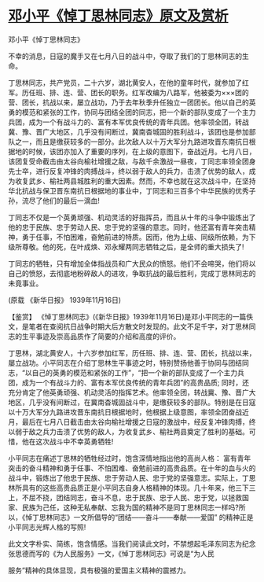 # [邓小平《悼丁思林同志》原文及赏析](https://www.vrrw.net/wx/10212.html)

邓小平《悼丁思林同志》

不幸的消息，日寇的魔手又在七月八日的战斗中，夺取了我们的丁思林同志的生命。

丁思林同志，共产党员，二十六岁，湖北黄安人，在他的童年时代，就参加了红军。历任班、排、连、营、团长的职务。红军改编为八路军，他被委为×××团的营、团长，抗战以来，屡立战功，乃于去年秋季升任独立一团团长。他以自己的英勇的模范和紧张的工作，协同与团结全团的同志，把一个新的部队变成了一个主力兵团，成为一个有战斗力的、富有本军优良传统的青年兵团。他率领全团，转战冀、豫、晋广大地区，几乎没有间断过，冀南杳城固的胜利战斗，该团也是参加部队之一，而且是缴获较多的一部分。此次敌人以十万大军分九路进攻晋东南抗日根据地的时候，该团亦加入了重要的序列，在上级的意图下，奋战近月。七月八日，该团复受命截击由太谷向榆社增援之敌，与敌千余激战一昼夜，丁同志率领全团身先士卒，进行反复冲锋的肉搏战斗，终以弱于敌人的兵力，击溃了优势的敌人，成为收复武乡、榆社两县城胜利的重大因素。然而，不幸也就在这次战斗中，在坚持华北抗战与保卫晋东南抗日根据地的事业中，丁同志和三百多个中华民族的优秀子孙，流尽了他们的最后一滴血!

丁同志不仅是一个英勇顽强、机动灵活的好指挥员，而且从十年的斗争中锻炼出了他的忠于民族、忠于劳动人民、忠于党的坚强的意志。同时，他还富有青年突击精神，勇于任事，不怕困难，奋勉前进的特质。因而，他为上级、同级所依赖，为下级所尊敬。他的死，在叶成焕、邓永耀两同志牺牲之后，是全师的重大损失了!

丁同志的牺牲，只有增加全体指战员和广大民众的愤怒。他们不会啼哭，他们将以自己的愤怒，去彻底地粉碎敌人的进攻，争取抗战的最后胜利，完成丁思林同志的未竟事业。

(原载 《新华日报》 1939年11月16日)



【鉴赏】 《悼丁思林同志》(《新华日报》1939年11月16日)是邓小平同志的一篇佚文，是笔者在查阅抗日战争时期大后方散文时发现的。此文不足千字，对丁思林同志的生平事迹及崇高品质作了简要的介绍和高度的评价。

丁思林，湖北黄安人，十六岁参加红军，历任班、排、连、营、团长，抗战以来，屡立战功。小平同志在介绍丁思林生平事迹之时，特别赞扬他善于协同与团结同志，“以自己的英勇的模范和紧张的工作”，“把一个新的部队变成了一个主力兵团，成为一个有战斗力的、富有本军优良传统的青年兵团”的高贵品质; 同时，还充分肯定了他英勇顽强、机动灵活的指挥艺术。他率领全团，转战冀、豫、晋广大地区，几乎没有间断过，在冀南杳城固战斗中，是缴获较多的部队。特别是在日寇以十万大军分九路进攻晋东南抗日根据地时，他根据上级意图，率领全团奋战近月，最后在七月八日截击由太谷向榆社增援之日寇的激战中，经反复冲锋肉搏，终以弱于敌之兵力击溃了优势的敌人，为收复武乡、榆社两县奠定了胜利的基础。可惜，他在这次战斗中不幸英勇牺牲!

小平同志在痛述丁思林的牺牲经过时，饱含深情地指出他的高尚人格： 富有青年突击的奋斗精神和勇于任事、不怕困难、奋勉前进的高贵品质。在十年的血与火的战斗中，锻炼出了他忠于民族、忠于劳动人民、忠于党的坚强意志。实际上，丁思林所具有的这些高贵品质正是小平同志自身人格精神的体现。几十年来，他三下三上，不屈不挠，团结同志，奋斗不息，忠于民族、忠于人民、忠于党，以拯救国家、民族为己任，这种无私奉献、忘我为国的精神不是同丁思林同志一样吗?所以，《悼丁思林同志》一文所倡导的“团结——奋斗——奉献——爱国” 的精神正是小平同志光辉人格的写照!

此文文字朴实、简练，饱含情感。当我们阅读此文时，不禁想起毛泽东同志为纪念张思德而写的《为人民服务》一文，《悼丁思林同志》可说是“为人民

服务”精神的具体显现，具有极强的爱国主义精神的震撼力。

